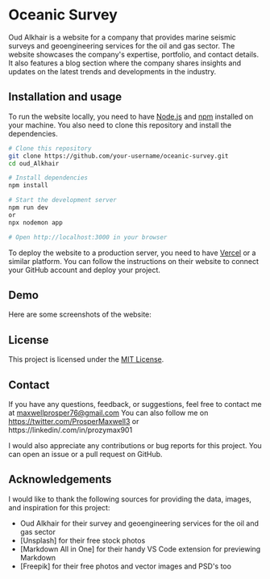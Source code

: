 # Oceanic Survey
Oud Alkhair is a website for a company that provides marine seismic surveys and geoengineering services for the oil and gas sector. The website showcases the company's expertise, portfolio, and contact details. It also features a blog section where the company shares insights and updates on the latest trends and developments in the industry.

## Installation and usage
To run the website locally, you need to have [Node.js](^1^) and [npm](^2^) installed on your machine. You also need to clone this repository and install the dependencies.

```bash
# Clone this repository
git clone https://github.com/your-username/oceanic-survey.git
cd oud_Alkhair

# Install dependencies
npm install

# Start the development server
npm run dev
or
npx nodemon app

# Open http://localhost:3000 in your browser
```

To deploy the website to a production server, you need to have [Vercel](^3^) or a similar platform. You can follow the instructions on their website to connect your GitHub account and deploy your project.

## Demo
Here are some screenshots of the website:


## License
This project is licensed under the [MIT License](^5^).

## Contact
If you have any questions, feedback, or suggestions, feel free to contact me at maxwellprosper76@gmail.com You can also follow me on https://twitter.com/ProsperMaxwell3 or https://linkedin/.com/in/prozymax901

I would also appreciate any contributions or bug reports for this project. You can open an issue or a pull request on GitHub.

## Acknowledgements
I would like to thank the following sources for providing the data, images, and inspiration for this project:

- Oud Alkhair for their survey and geoengineering services for the oil and gas sector
- [Unsplash] for their free stock photos
- [Markdown All in One] for their handy VS Code extension for previewing Markdown
- [Freepik] for their free photos and vector images and PSD's too
